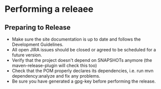 # Performing a releaee

## Preparing to Release

* Make sure the site documentation is up to date and follows the Development Guidelines.
* All open JIRA issues should be closed or agreed to be scheduled for a future version.
* Verify that the project doesn't depend on SNAPSHOTs anymore (the maven-release-plugin will check this too)
* Check that the POM properly declares its dependencies, i.e. run mvn dependency:analyze and fix any problems.
* Be sure you have generated a gpg-key before performing the release. 